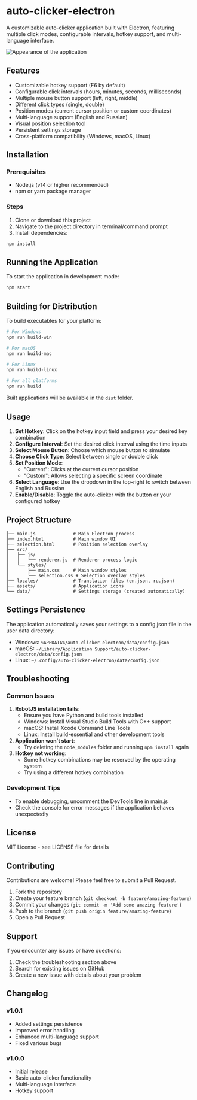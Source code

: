 # auto-clicker-electron
A customizable auto-clicker application built with Electron, featuring multiple click modes, configurable intervals, hotkey support, and multi-language interface.

![Appearance of the application](https://github.com/mdapm9di/auto-clicker-electron/blob/main/screenshot.jpg)
## Features
- Customizable hotkey support (F6 by default)
- Configurable click intervals (hours, minutes, seconds, milliseconds)
- Multiple mouse button support (left, right, middle)
- Different click types (single, double)
- Position modes (current cursor position or custom coordinates)
- Multi-language support (English and Russian)
- Visual position selection tool
- Persistent settings storage
- Cross-platform compatibility (Windows, macOS, Linux)
## Installation
### Prerequisites
- Node.js (v14 or higher recommended)
- npm or yarn package manager
### Steps
1. Clone or download this project
2. Navigate to the project directory in terminal/command prompt
3. Install dependencies:
```bash
npm install
```
## Running the Application
To start the application in development mode:
```bash
npm start
```
## Building for Distribution
To build executables for your platform:
```bash
# For Windows
npm run build-win

# For macOS
npm run build-mac

# For Linux
npm run build-linux

# For all platforms
npm run build
```
Built applications will be available in the `dist` folder.
## Usage
1. **Set Hotkey**: Click on the hotkey input field and press your desired key combination
2. **Configure Interval**: Set the desired click interval using the time inputs
3. **Select Mouse Button**: Choose which mouse button to simulate
4. **Choose Click Type**: Select between single or double click
5. **Set Position Mode**:
   - "Current": Clicks at the current cursor position
   - "Custom": Allows selecting a specific screen coordinate
6. **Select Language**: Use the dropdown in the top-right to switch between English and Russian
7. **Enable/Disable**: Toggle the auto-clicker with the button or your configured hotkey
## Project Structure
```
├── main.js              # Main Electron process
├── index.html           # Main window UI
├── selection.html       # Position selection overlay
├── src/
│   ├── js/
│   │   └── renderer.js  # Renderer process logic
│   └── styles/
│       ├── main.css     # Main window styles
│       └── selection.css # Selection overlay styles
├── locales/             # Translation files (en.json, ru.json)
├── assets/              # Application icons
└── data/                # Settings storage (created automatically)
```
## Settings Persistence
The application automatically saves your settings to a config.json file in the user data directory:
- Windows: `%APPDATA%/auto-clicker-electron/data/config.json`
- macOS: `~/Library/Application Support/auto-clicker-electron/data/config.json`
- Linux: `~/.config/auto-clicker-electron/data/config.json`
## Troubleshooting
### Common Issues
1. **RobotJS installation fails**:
   - Ensure you have Python and build tools installed
   - Windows: Install Visual Studio Build Tools with C++ support
   - macOS: Install Xcode Command Line Tools
   - Linux: Install build-essential and other development tools
2. **Application won't start**:
   - Try deleting the `node_modules` folder and running `npm install` again
3. **Hotkey not working**:
   - Some hotkey combinations may be reserved by the operating system
   - Try using a different hotkey combination
### Development Tips
- To enable debugging, uncomment the DevTools line in main.js
- Check the console for error messages if the application behaves unexpectedly
## License
MIT License - see LICENSE file for details
## Contributing
Contributions are welcome! Please feel free to submit a Pull Request.
1. Fork the repository
2. Create your feature branch (`git checkout -b feature/amazing-feature`)
3. Commit your changes (`git commit -m 'Add some amazing feature'`)
4. Push to the branch (`git push origin feature/amazing-feature`)
5. Open a Pull Request
## Support
If you encounter any issues or have questions:
1. Check the troubleshooting section above
2. Search for existing issues on GitHub
3. Create a new issue with details about your problem
## Changelog
### v1.0.1
- Added settings persistence
- Improved error handling
- Enhanced multi-language support
- Fixed various bugs
### v1.0.0
- Initial release
- Basic auto-clicker functionality
- Multi-language interface
- Hotkey support

